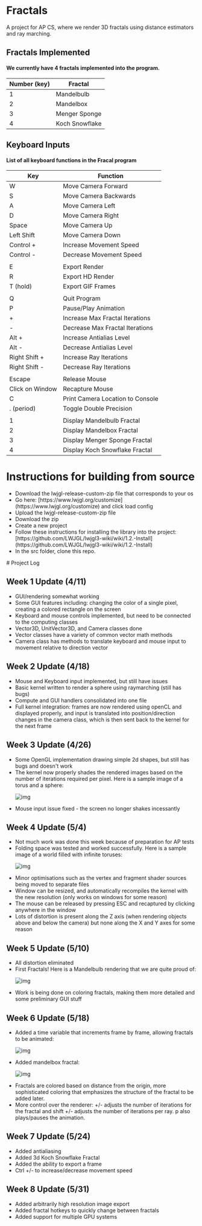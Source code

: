# Fractals
A project for AP CS, where we render 3D fractals using distance estimators and ray marching.

## Fractals Implemented
#### We currently have 4 fractals implemented into the program.
| Number (key) | Fractal        |
|--------------|----------------|
| 1            | Mandelbulb     |
| 2            | Mandelbox      |
| 3            | Menger Sponge  |
| 4            | Koch Snowflake |

## Keyboard Inputs
#### List of all keyboard functions in the Fracal program
| Key             | Function                         |
|-----------------|----------------------------------|
| W               | Move Camera Forward              |
| S               | Move Camera Backwards            |
| A               | Move Camera Left                 |
| D               | Move Camera Right                |
| Space           | Move Camera Up                   |
| Left Shift      | Move Camera Down                 |
| Control +       | Increase Movement Speed          |
| Control -       | Decrease Movement Speed          |
|                 |                                  |
| E               | Export Render                    |
| R               | Export HD Render                 |
| T (hold)        | Export GIF Frames                |
|                 |                                  |
| Q               | Quit Program                     |
| P               | Pause/Play Animation             |
| +               | Increase Max Fractal Iterations  |
| -               | Decrease Max Fractal Iterations  |
| Alt +           | Increase Antialias Level         |
| Alt -           | Decrease Antialias Level         |
| Right Shift +   | Increase Ray Iterations          |
| Right Shift -   | Decrease Ray Iterations          |
|                 |                                  |
| Escape          | Release Mouse                    |
| Click on Window | Recapture Mouse                  |
| C               | Print Camera Location to Console |
| . (period)      | Toggle Double Precision          |
|                 |                                  |
| 1               | Display Mandelbulb Fractal       |
| 2               | Display Mandelbox Fractal        |
| 3               | Display Menger Sponge Fractal    |
| 4               | Display Koch Snowflake Fractal   |

# Instructions for building from source
<ul>
  <li>Download the lwjgl-release-custom-zip file that corresponds to your os</li>
  <li>Go here: [https://www.lwjgl.org/customize](https://www.lwjgl.org/customize) and click load config</li>
  <li>Upload the lwjgl-release-custom-zip file</li>
  <li>Download the zip</li>
  <li>Create a new project</li>
  <li>Follow these instructions for installing the library into the project: [https://github.com/LWJGL/lwjgl3-wiki/wiki/1.2.-Install](https://github.com/LWJGL/lwjgl3-wiki/wiki/1.2.-Install)</li>
  <li>In the src folder, clone this repo.</li>
</ul>
# Project Log

## Week 1 Update (4/11)
<ul>
  <li>GUI/rendering somewhat working</li>
  <li>Some GUI features including: changing the color of a single pixel, creating a colored rectangle on the screen</li>
  <li>Keyboard and mouse controls implemented, but need to be connected to the computing classes</li>
  <li>Vector3D, UnitVector3D, and Camera classes done</li>
  <li>Vector classes have a variety of common vector math methods</li>
  <li>Camera class has methods to translate keyboard and mouse input to movement relative to direction vector</li>
</ul>

## Week 2 Update (4/18)
<ul>
  <li>Mouse and Keyboard input implemented, but still have issues</li>
  <li>Basic kernel written to render a sphere using raymarching (still has bugs)</li>
  <li>Compute and GUI handlers consolidated into one file</li>
  <li>Full kernel integration: frames are now rendered using openCL and displayed properly, and input is translated into position/direction changes in the camera class, which is then sent back to the kernel for the next frame</li>
</ul>

## Week 3 Update (4/26)
<ul>
  <li>Some OpenGL implementation drawing simple 2d shapes, but still has bugs and doesn't work</li>
  <li>The kernel now properly shades the rendered images based on the number of iterations required per pixel. Here is a sample image of a torus and a sphere:
    
  ![img](sample.png)</li>
  <li>Mouse input issue fixed - the screen no longer shakes incessantly</li>
</ul>

## Week 4 Update (5/4)
<ul>
  <li>Not much work was done this week because of preparation for AP tests</li>
  <li>Folding space was tested and worked successfully. Here is a sample image of a world filled with infinite toruses:
    
  ![img](sample2.png)</li>
  <li>Minor optimisations such as the vertex and fragment shader sources being moved to separate files</li>
  <li>Window can be resized, and automatically recompiles the kernel with the new resolution (only works on windows for some reason)</li>
  <li>The mouse can be released by pressing ESC and recaptured by clicking anywhere in the window</li>
  <li>Lots of distortion is present along the Z axis (when rendering objects above and below the camera) but none along the X and Y axes for some reason</li>
</ul>

## Week 5 Update (5/10)
<ul>
  <li>All distortion eliminated</li>
  <li>First Fractals! Here is a Mandelbulb rendering that we are quite proud of:
    
  ![img](sample3.png)</li>
  <li>Work is being done on coloring fractals, making them more detailed and some preliminary GUI stuff</li>
</ul>

## Week 6 Update (5/18)
<ul>
  <li>Added a time variable that increments frame by frame, allowing fractals to be animated: 
   
  ![img](sample.gif)</li>
  <li>Added mandelbox fractal:
  
  ![img](sample4.png)</li>
  <li>Fractals are colored based on distance from the origin, more sophisticated coloring that emphasizes the structure of the fractal to be added later. </li>
  <li>More control over the renderer: +/- adjusts the number of iterations for the fractal and shift +/- adjusts the number of iterations per ray. p also plays/pauses the animation.</li>
</ul>

## Week 7 Update (5/24)
<ul>
  <li>Added antialiasing</li>
  <li>Added 3d Koch Snowflake Fractal</li>
  <li>Added the ability to export a frame</li>
  <li>Ctrl +/- to increase/decrease movement speed</li>
</ul>

## Week 8 Update (5/31)
<ul>
  <li>Added arbitrarily high resolution image export</li>
  <li>Added fractal hotkeys to quickly change between fractals</li>
  <li>Added support for multiple GPU systems</li>
</ul>


